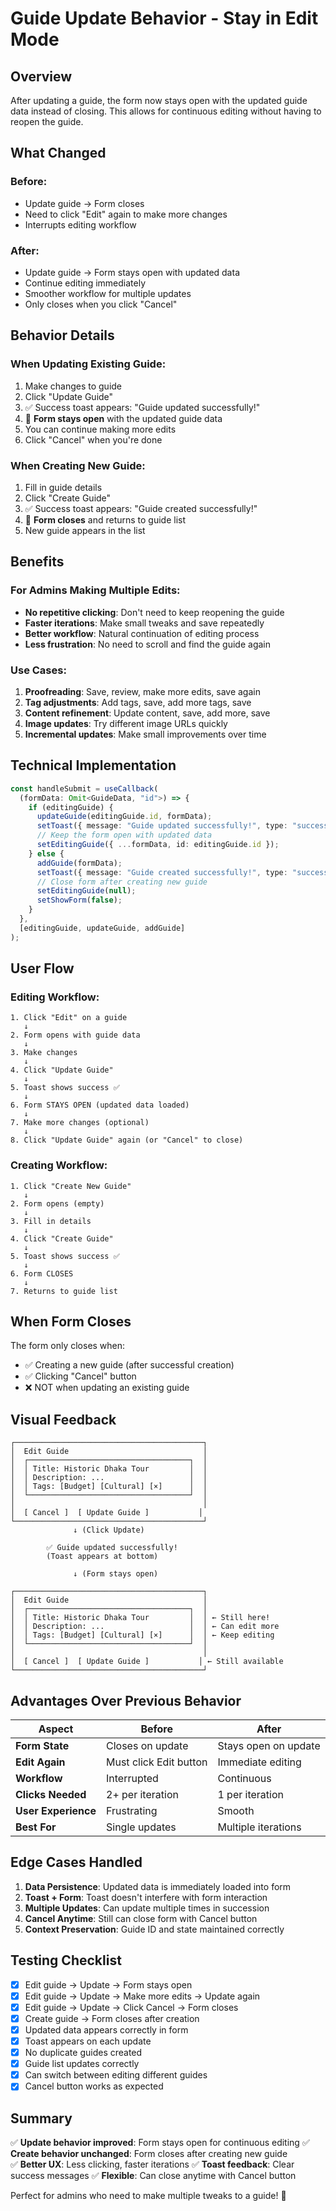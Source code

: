 # Guide Update Behavior - Stay in Edit Mode

## Overview

After updating a guide, the form now stays open with the updated guide data instead of closing. This allows for continuous editing without having to reopen the guide.

## What Changed

### Before:

- Update guide → Form closes
- Need to click "Edit" again to make more changes
- Interrupts editing workflow

### After:

- Update guide → Form stays open with updated data
- Continue editing immediately
- Smoother workflow for multiple updates
- Only closes when you click "Cancel"

## Behavior Details

### When Updating Existing Guide:

1. Make changes to guide
2. Click "Update Guide"
3. ✅ Success toast appears: "Guide updated successfully!"
4. 🎯 **Form stays open** with the updated guide data
5. You can continue making more edits
6. Click "Cancel" when you're done

### When Creating New Guide:

1. Fill in guide details
2. Click "Create Guide"
3. ✅ Success toast appears: "Guide created successfully!"
4. 🎯 **Form closes** and returns to guide list
5. New guide appears in the list

## Benefits

### For Admins Making Multiple Edits:

- **No repetitive clicking**: Don't need to keep reopening the guide
- **Faster iterations**: Make small tweaks and save repeatedly
- **Better workflow**: Natural continuation of editing process
- **Less frustration**: No need to scroll and find the guide again

### Use Cases:

1. **Proofreading**: Save, review, make more edits, save again
2. **Tag adjustments**: Add tags, save, add more tags, save
3. **Content refinement**: Update content, save, add more, save
4. **Image updates**: Try different image URLs quickly
5. **Incremental updates**: Make small improvements over time

## Technical Implementation

```typescript
const handleSubmit = useCallback(
  (formData: Omit<GuideData, "id">) => {
    if (editingGuide) {
      updateGuide(editingGuide.id, formData);
      setToast({ message: "Guide updated successfully!", type: "success" });
      // Keep the form open with updated data
      setEditingGuide({ ...formData, id: editingGuide.id });
    } else {
      addGuide(formData);
      setToast({ message: "Guide created successfully!", type: "success" });
      // Close form after creating new guide
      setEditingGuide(null);
      setShowForm(false);
    }
  },
  [editingGuide, updateGuide, addGuide]
);
```

## User Flow

### Editing Workflow:

```
1. Click "Edit" on a guide
   ↓
2. Form opens with guide data
   ↓
3. Make changes
   ↓
4. Click "Update Guide"
   ↓
5. Toast shows success ✅
   ↓
6. Form STAYS OPEN (updated data loaded)
   ↓
7. Make more changes (optional)
   ↓
8. Click "Update Guide" again (or "Cancel" to close)
```

### Creating Workflow:

```
1. Click "Create New Guide"
   ↓
2. Form opens (empty)
   ↓
3. Fill in details
   ↓
4. Click "Create Guide"
   ↓
5. Toast shows success ✅
   ↓
6. Form CLOSES
   ↓
7. Returns to guide list
```

## When Form Closes

The form only closes when:

- ✅ Creating a new guide (after successful creation)
- ✅ Clicking "Cancel" button
- ❌ NOT when updating an existing guide

## Visual Feedback

```
┌──────────────────────────────────────────┐
│  Edit Guide                              │
│  ┌────────────────────────────────────┐  │
│  │ Title: Historic Dhaka Tour         │  │
│  │ Description: ...                   │  │
│  │ Tags: [Budget] [Cultural] [×]      │  │
│  └────────────────────────────────────┘  │
│                                          │
│  [ Cancel ]  [ Update Guide ]           │
└──────────────────────────────────────────┘
              ↓ (Click Update)

        ✅ Guide updated successfully!
        (Toast appears at bottom)

              ↓ (Form stays open)

┌──────────────────────────────────────────┐
│  Edit Guide                              │
│  ┌────────────────────────────────────┐  │
│  │ Title: Historic Dhaka Tour         │  │ ← Still here!
│  │ Description: ...                   │  │ ← Can edit more
│  │ Tags: [Budget] [Cultural] [×]      │  │ ← Keep editing
│  └────────────────────────────────────┘  │
│                                          │
│  [ Cancel ]  [ Update Guide ]           │ ← Still available
└──────────────────────────────────────────┘
```

## Advantages Over Previous Behavior

| Aspect              | Before                 | After                |
| ------------------- | ---------------------- | -------------------- |
| **Form State**      | Closes on update       | Stays open on update |
| **Edit Again**      | Must click Edit button | Immediate editing    |
| **Workflow**        | Interrupted            | Continuous           |
| **Clicks Needed**   | 2+ per iteration       | 1 per iteration      |
| **User Experience** | Frustrating            | Smooth               |
| **Best For**        | Single updates         | Multiple iterations  |

## Edge Cases Handled

1. **Data Persistence**: Updated data is immediately loaded into form
2. **Toast + Form**: Toast doesn't interfere with form interaction
3. **Multiple Updates**: Can update multiple times in succession
4. **Cancel Anytime**: Still can close form with Cancel button
5. **Context Preservation**: Guide ID and state maintained correctly

## Testing Checklist

- [x] Edit guide → Update → Form stays open
- [x] Edit guide → Update → Make more edits → Update again
- [x] Edit guide → Update → Click Cancel → Form closes
- [x] Create guide → Form closes after creation
- [x] Updated data appears correctly in form
- [x] Toast appears on each update
- [x] No duplicate guides created
- [x] Guide list updates correctly
- [x] Can switch between editing different guides
- [x] Cancel button works as expected

## Summary

✅ **Update behavior improved**: Form stays open for continuous editing
✅ **Create behavior unchanged**: Form closes after creating new guide  
✅ **Better UX**: Less clicking, faster iterations
✅ **Toast feedback**: Clear success messages
✅ **Flexible**: Can close anytime with Cancel button

Perfect for admins who need to make multiple tweaks to a guide! 🎯
